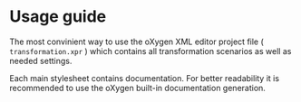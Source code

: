 # Usage guide
The most convinient way to use the oXygen XML editor project file ( `transformation.xpr` ) which contains all transformation scenarios as well as needed settings. 

Each main stylesheet contains documentation. For better readability it is recommended to use the oXygen built-in documentation generation.

